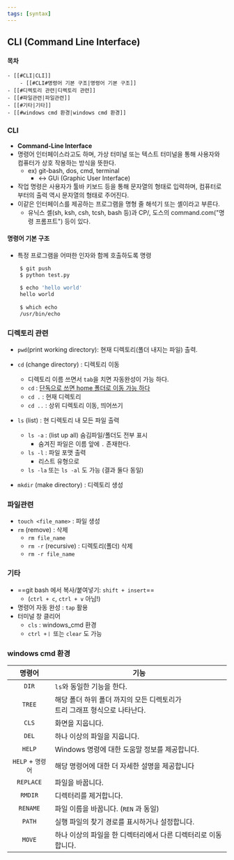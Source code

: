```yaml
---
tags: [syntax]
---
```


## CLI (Command Line Interface)

#### 목차
```ad-note
- [[#CLI|CLI]]
	- [[#CLI#명령어 기본 구조|명령어 기본 구조]]
- [[#디렉토리 관련|디렉토리 관련]]
- [[#파일관련|파일관련]]
- [[#기타|기타]]
- [[#windows cmd 환경|windows cmd 환경]]
```


### CLI
- **Command-Line Interface**
- 명령어 인터페이스라고도 하며, 가상 터미널 또는 텍스트 터미널을 통해 사용자와 컴퓨터가 상호 작용하는 방식을 뜻한다. 
	- ex) git-bash, dos, cmd, terminal
		- ↔ GUi (Graphic User Interface)
- 작업 명령은 사용자가 툴바 키보드 등을 통해 문자열의 형태로 입력하며, 컴퓨터로부터의 출력 역시 문자열의 형태로 주어진다. 
- 이같은 인터페이스를 제공하는 프로그램을 명형 줄 해석기 또는 셸이라고 부른다.
	- 유닉스 셸(sh, ksh, csh, tcsh, bash 등)과 CP/, 도스의 command.com("명령 프롬프트") 등이 있다.

#### 명령어 기본 구조
- 특정 프로그램을 어떠한 인자와 함께 호출하도록 명령
```bash
	$ git push
	$ python test.py
	
	$ echo 'hello world'
	hello world
	
	$ which echo
	/usr/bin/echo
```


### 디렉토리 관련

-   `pwd`(print working directory): 현재 디렉토리(폴더 내지는 파일) 출력.
-   `cd` (change directory) : 디렉토리 이동
	- 디렉토리 이름 쓰면서 `tab`을 치면 자동완성이 가능 하다.
	- `cd` : <u>단독으로 쓰면  home 폴더로 이동 가능 하다</u>
	- `cd .` : 현재 디렉토리
	- `cd ..` : 상위 디렉토리 이동, 띄어쓰기

-   `ls` (list) : 현 디렉토리 내 모든 파일 출력
	- `ls -a` : (list up all) 숨김파일/폴더도 전부 표시
		- 숨겨진 파일은 이름 앞에 `.` 존재한다.
	- `ls -l` : 파일 포맷 출력 
		- 리스트 유형으로
	- `ls -la` 또는 `ls -al` 도 가능 (결과 둘다 동일)
-   `mkdir` (make directory) : 디렉토리 생성


### 파일관련
-   `touch <file_name>` : 파일 생성
-   `rm` (remove) : 삭제
	-   `rm file_name`
	-   `rm -r` (recursive) : 디렉토리(폴더) 삭제
	- `rm -r file_name`


### 기타
-   ==git bash 에서 복사/붙여넣기: `shift + insert`==
	- (`ctrl + c`, `ctrl + v` 아님!)
-   명령어 자동 완성 : `tap` 활용
-   터미널 창 클리어
	- `cls` : windows_cmd 환경
	- `ctrl +ㅣ` 또는 `clear` 도 가능

### windows cmd 환경
| 명령어        | 기능                                                                           |
| :-------------: | ------------------------------------------------------------------------------ |
| `DIR`         | `ls`와 동일한 기능을 한다.                                                     |
| `TREE`        | 해당 폴더 하위 폴더 까지의 모든 디렉토리가 <br> 트리 그래프 형식으로 나타난다. |
| `CLS`         | 화면을 지웁니다.                                                               |
| `DEL`           | 하나 이상의 파일을 지웁니다.                                                   |
| `HELP`          | Windows 명령에 대한 도움말 정보를 제공합니다.                                  |
| `HELP` + `명령어` | 해당 명령어에 대한 더 자세한 설명을 제공합니다                                 |
| `REPLACE`     | 파일을 바꿉니다.                                                               |
| `RMDIR`         | 디렉터리를 제거합니다.                                                         |
| `RENAME`       | 파일 이름을 바꿉니다. (`REN` 과 동일)                                          |
| `PATH`          | 실행 파일의 찾기 경로를 표시하거나 설정합니다.                                 |
| `MOVE`         | 하나 이상의 파일을 한 디렉터리에서 다른 디렉터리로 이동합니다.                 |
